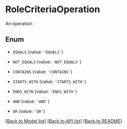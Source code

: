 # RoleCriteriaOperation

An operation

## Enum

* `EQUALS` (value: `'EQUALS'`)

* `NOT_EQUALS` (value: `'NOT_EQUALS'`)

* `CONTAINS` (value: `'CONTAINS'`)

* `STARTS_WITH` (value: `'STARTS_WITH'`)

* `ENDS_WITH` (value: `'ENDS_WITH'`)

* `AND` (value: `'AND'`)

* `OR` (value: `'OR'`)

[[Back to Model list]](../README.md#documentation-for-models) [[Back to API list]](../README.md#documentation-for-api-endpoints) [[Back to README]](../README.md)


